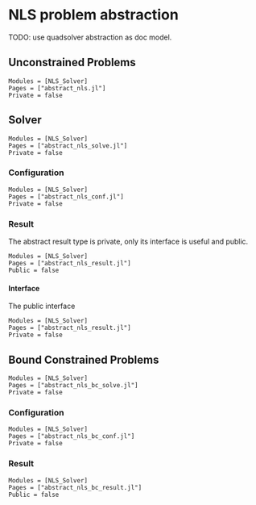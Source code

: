 # NLS problem abstraction

TODO: use quadsolver abstraction as doc model.

## Unconstrained Problems


```@autodocs
Modules = [NLS_Solver]
Pages = ["abstract_nls.jl"]
Private = false
```

## Solver 


```@autodocs
Modules = [NLS_Solver]
Pages = ["abstract_nls_solve.jl"]
Private = false
```

### Configuration

```@autodocs
Modules = [NLS_Solver]
Pages = ["abstract_nls_conf.jl"]
Private = false
```


### Result 

The abstract result type is private, only its interface is useful and
public.

```@autodocs
Modules = [NLS_Solver]
Pages = ["abstract_nls_result.jl"]
Public = false
```

#### Interface 

The public interface 

```@autodocs
Modules = [NLS_Solver]
Pages = ["abstract_nls_result.jl"]
Private = false
```


## Bound Constrained Problems


```@autodocs
Modules = [NLS_Solver]
Pages = ["abstract_nls_bc_solve.jl"]
Private = false
```

### Configuration

```@autodocs
Modules = [NLS_Solver]
Pages = ["abstract_nls_bc_conf.jl"]
Private = false
```


### Result 

```@autodocs
Modules = [NLS_Solver]
Pages = ["abstract_nls_bc_result.jl"]
Public = false
```

